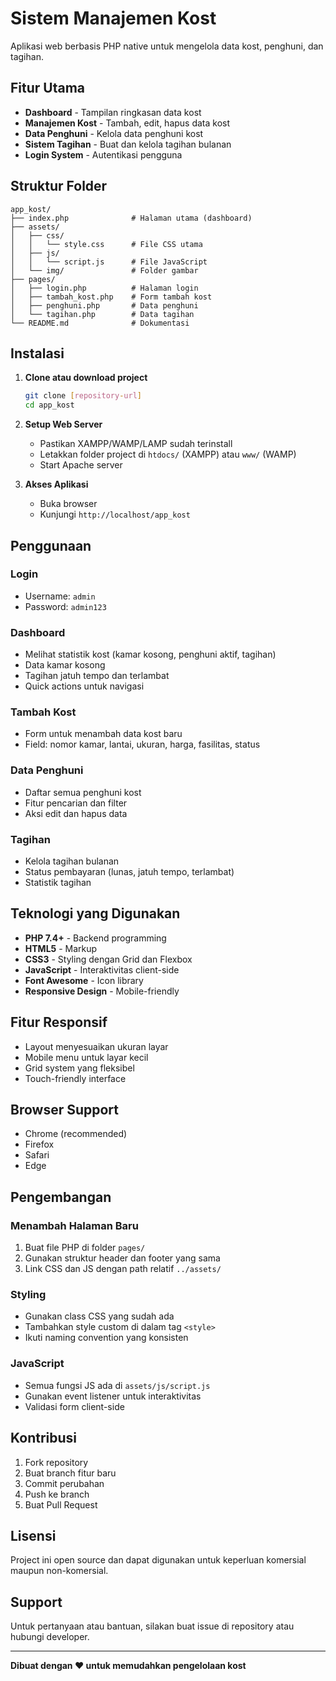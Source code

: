 # Sistem Manajemen Kost

Aplikasi web berbasis PHP native untuk mengelola data kost, penghuni, dan tagihan.

## Fitur Utama

- **Dashboard** - Tampilan ringkasan data kost
- **Manajemen Kost** - Tambah, edit, hapus data kost
- **Data Penghuni** - Kelola data penghuni kost
- **Sistem Tagihan** - Buat dan kelola tagihan bulanan
- **Login System** - Autentikasi pengguna

## Struktur Folder

```
app_kost/
├── index.php              # Halaman utama (dashboard)
├── assets/
│   ├── css/
│   │   └── style.css      # File CSS utama
│   ├── js/
│   │   └── script.js      # File JavaScript
│   └── img/               # Folder gambar
├── pages/
│   ├── login.php          # Halaman login
│   ├── tambah_kost.php    # Form tambah kost
│   ├── penghuni.php       # Data penghuni
│   └── tagihan.php        # Data tagihan
└── README.md              # Dokumentasi
```

## Instalasi

1. **Clone atau download project**
   ```bash
   git clone [repository-url]
   cd app_kost
   ```

2. **Setup Web Server**
   - Pastikan XAMPP/WAMP/LAMP sudah terinstall
   - Letakkan folder project di `htdocs/` (XAMPP) atau `www/` (WAMP)
   - Start Apache server

3. **Akses Aplikasi**
   - Buka browser
   - Kunjungi `http://localhost/app_kost`

## Penggunaan

### Login
- Username: `admin`
- Password: `admin123`

### Dashboard
- Melihat statistik kost (kamar kosong, penghuni aktif, tagihan)
- Data kamar kosong
- Tagihan jatuh tempo dan terlambat
- Quick actions untuk navigasi

### Tambah Kost
- Form untuk menambah data kost baru
- Field: nomor kamar, lantai, ukuran, harga, fasilitas, status

### Data Penghuni
- Daftar semua penghuni kost
- Fitur pencarian dan filter
- Aksi edit dan hapus data

### Tagihan
- Kelola tagihan bulanan
- Status pembayaran (lunas, jatuh tempo, terlambat)
- Statistik tagihan

## Teknologi yang Digunakan

- **PHP 7.4+** - Backend programming
- **HTML5** - Markup
- **CSS3** - Styling dengan Grid dan Flexbox
- **JavaScript** - Interaktivitas client-side
- **Font Awesome** - Icon library
- **Responsive Design** - Mobile-friendly

## Fitur Responsif

- Layout menyesuaikan ukuran layar
- Mobile menu untuk layar kecil
- Grid system yang fleksibel
- Touch-friendly interface

## Browser Support

- Chrome (recommended)
- Firefox
- Safari
- Edge

## Pengembangan

### Menambah Halaman Baru
1. Buat file PHP di folder `pages/`
2. Gunakan struktur header dan footer yang sama
3. Link CSS dan JS dengan path relatif `../assets/`

### Styling
- Gunakan class CSS yang sudah ada
- Tambahkan style custom di dalam tag `<style>`
- Ikuti naming convention yang konsisten

### JavaScript
- Semua fungsi JS ada di `assets/js/script.js`
- Gunakan event listener untuk interaktivitas
- Validasi form client-side

## Kontribusi

1. Fork repository
2. Buat branch fitur baru
3. Commit perubahan
4. Push ke branch
5. Buat Pull Request

## Lisensi

Project ini open source dan dapat digunakan untuk keperluan komersial maupun non-komersial.

## Support

Untuk pertanyaan atau bantuan, silakan buat issue di repository atau hubungi developer.

---

**Dibuat dengan ❤️ untuk memudahkan pengelolaan kost**